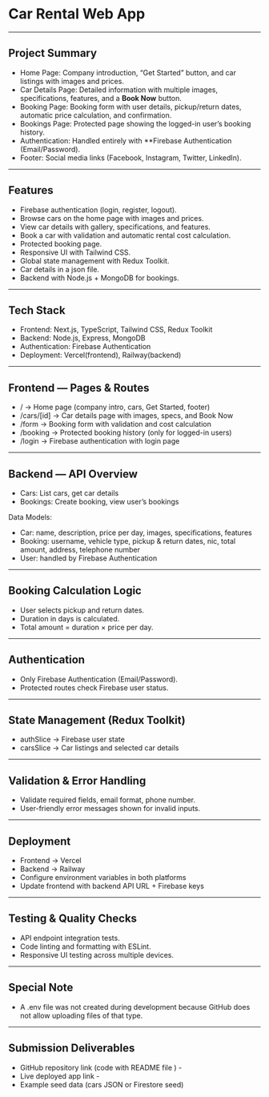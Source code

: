 # Car Rental Web App  
---

## Project Summary
- Home Page: Company introduction, “Get Started” button, and car listings with images and prices.  
- Car Details Page: Detailed information with multiple images, specifications, features, and a **Book Now** button.  
- Booking Page: Booking form with user details, pickup/return dates, automatic price calculation, and confirmation.  
- Bookings Page: Protected page showing the logged-in user’s booking history.  
- Authentication: Handled entirely with **Firebase Authentication (Email/Password).  
- Footer: Social media links (Facebook, Instagram, Twitter, LinkedIn).  

---

## Features
- Firebase authentication (login, register, logout).  
- Browse cars on the home page with images and prices.  
- View car details with gallery, specifications, and features.  
- Book a car with validation and automatic rental cost calculation.  
- Protected booking page.  
- Responsive UI with Tailwind CSS.  
- Global state management with Redux Toolkit.
- Car details in a json file. 
- Backend with Node.js + MongoDB for bookings.  

---

## Tech Stack
- Frontend: Next.js, TypeScript, Tailwind CSS, Redux Toolkit  
- Backend: Node.js, Express, MongoDB  
- Authentication: Firebase Authentication  
- Deployment: Vercel(frontend), Railway(backend)  

---


## Frontend — Pages & Routes
- / → Home page (company intro, cars, Get Started, footer)  
- /cars/[id] → Car details page with images, specs, and Book Now  
- /form → Booking form with validation and cost calculation  
- /booking → Protected booking history (only for logged-in users)  
- /login → Firebase authentication with login page  

---

## Backend — API Overview
- Cars: List cars, get car details  
- Bookings: Create booking, view user’s bookings  

Data Models:
- Car: name, description, price per day, images, specifications, features  
- Booking: username, vehicle type, pickup & return dates, nic, total amount, address, telephone number  
- User: handled by Firebase Authentication  

---

## Booking Calculation Logic
- User selects pickup and return dates.  
- Duration in days is calculated.  
- Total amount = duration × price per day.  

---

## Authentication
- Only Firebase Authentication (Email/Password).  
- Protected routes check Firebase user status.  

---

## State Management (Redux Toolkit)
- authSlice → Firebase user state  
- carsSlice → Car listings and selected car details  

---

## Validation & Error Handling
- Validate required fields, email format, phone number.  
- User-friendly error messages shown for invalid inputs.  

---

## Deployment
- Frontend → Vercel 
- Backend → Railway  
- Configure environment variables in both platforms  
- Update frontend with backend API URL + Firebase keys  

---

## Testing & Quality Checks  
- API endpoint integration tests.  
- Code linting and formatting with ESLint.  
- Responsive UI testing across multiple devices.  

---

## Special Note  
- A .env file was not created during development because GitHub does not allow uploading files of that type. 

---
## Submission Deliverables
- GitHub repository link (code with README file ) -  
- Live deployed app link -    
- Example seed data (cars JSON or Firestore seed)
